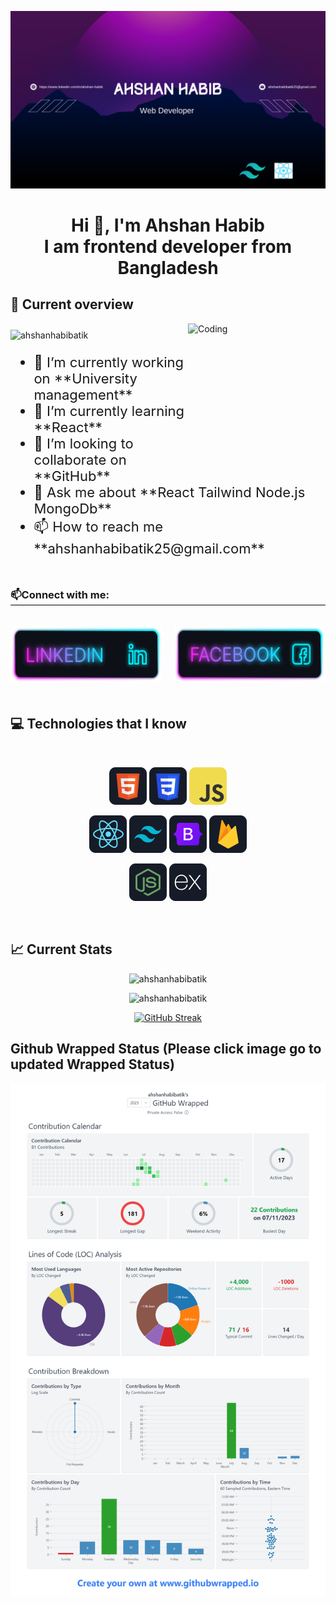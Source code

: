 [![MasterHead](https://raw.githubusercontent.com/ahshanhabibatik/ahshanhabibatik/main/github%20banner.png)](https://www.linkedin.com/in/ahshan-habib-aa72222a4/)

<h1 align="center">Hi 👋, I'm Ahshan Habib <br/>I am frontend developer from Bangladesh</h1>

 
## 👀 Current overview
 <a href="https://app.daily.dev/devcard" target="blank">
 <img align="right" alt="Coding" width="220" height="220"  src="https://api.daily.dev/devcards/f6f7afac6a2b4cfe9d819a78963e466d.png?r=vnb">
</a>

<p align="left">
  <img style="margin-top: 10px;" src="https://komarev.com/ghpvc/?username=ahshanhabibatik&label=Profile%20views&color=0e75b6&style=flat" alt="ahshanhabibatik" />
</p>

<ul style="font-size: 22px;">
    <li>🔭 I’m currently working on **University management**</li>
    <li>🌱 I’m currently learning **React**</li>
    <li>👯 I’m looking to collaborate on **GitHub**</li>
    <li>💬 Ask me about **React Tailwind Node.js MongoDb**</li>
    <li>📫 How to reach me **ahshanhabibatik25@gmail.com**</li>
  </ul>


<h3 align="left" style="margin-top: 50px; border-bottom: 1px solid black;">📫Connect with me:</h3> 

<br/>

<div align="center" style="display: flex; justify-content: center; gap: 20px; padding-bottom: 20px;">
  <a href="https://linkedin.com/in/ahshan-habib-aa72222a4" target="blank">
    <img width="300" height="90" src="https://raw.githubusercontent.com/ahshanhabibatik/ahshanhabibatik/main/Linkedin.png" alt="ahshan-habib-aa72222a4" />
  </a>

  <a href="https://fb.com/ahshanhabib.atik" target="blank">
    <img width="300" height="90" src="https://raw.githubusercontent.com/ahshanhabibatik/ahshanhabibatik/main/Facebook.png" alt="ahshanhabib.atik" />
  </a>
</div>




## 💻 Technologies that I know

<br>
<p align="center">
<img src="https://raw.githubusercontent.com/ahshanhabibatik/ahshanhabibatik/main/HTML.png"/>
<img src="https://raw.githubusercontent.com/ahshanhabibatik/ahshanhabibatik/main/css.png"/>
<img src="https://raw.githubusercontent.com/ahshanhabibatik/ahshanhabibatik/main/JavaScript.png"/>

</p>
<p align="center">
<img src="https://raw.githubusercontent.com/ahshanhabibatik/ahshanhabibatik/main/react%20(1).png"/>
<img src="https://raw.githubusercontent.com/ahshanhabibatik/ahshanhabibatik/main/tailwind.png"/>
<img src="https://raw.githubusercontent.com/ahshanhabibatik/ahshanhabibatik/main/Bootsrap.png"/>
<img src="https://raw.githubusercontent.com/ahshanhabibatik/ahshanhabibatik/main/firebase.png"/>
</p>
<p align="center">
<img src="https://raw.githubusercontent.com/ahshanhabibatik/ahshanhabibatik/main/node.png"/>
<img src="https://raw.githubusercontent.com/ahshanhabibatik/ahshanhabibatik/main/express.png"/>

</p><br/>


## 📈 Current Stats


<p align="center">
  <img src="https://github-readme-stats.vercel.app/api/top-langs?username=ahshanhabibatik&show_icons=true&locale=en&layout=compact&theme=dark" alt="ahshanhabibatik" />
</p>


<p align="center">
  <img src="https://github-readme-stats.vercel.app/api?username=ahshanhabibatik&show_icons=true&locale=en&theme=dark" alt="ahshanhabibatik" />
</p>

<p align="center">
  <a href="https://git.io/streak-stats">
    <img src="https://github-readme-streak-stats.herokuapp.com?user=ahshanhabibatik%20&theme=tokyonight" alt="GitHub Streak" />
  </a>
</p>


## Github Wrapped Status (Please click image go to updated Wrapped Status)

[![GitHub Wrapped](https://raw.githubusercontent.com/ahshanhabibatik/ahshanhabibatik/main/github-wrapped%20(1).png)](https://www.githubwrapped.io/ahshanhabibatik)
